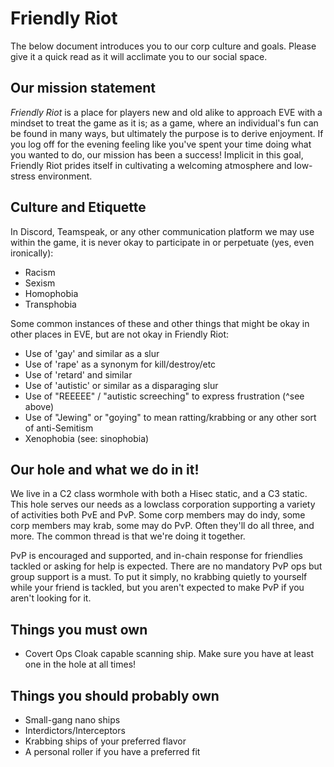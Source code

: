 # Friendly Riot

The below document introduces you to our corp culture and goals. Please give it a quick read as it will acclimate you to our social space.




## Our mission statement
*Friendly Riot* is a place for players new and old alike to approach EVE with a mindset to treat the game as it is; as a game, where an individual's fun can be found in many ways, but ultimately the purpose is to derive enjoyment. If you log off for the evening feeling like you've spent your time doing what you wanted to do, our mission has been a success! Implicit in this goal, Friendly Riot prides itself in cultivating a welcoming atmosphere and low-stress environment.




## Culture and Etiquette
In Discord, Teamspeak, or any other communication platform we may use within the game, it is never okay to participate in or perpetuate (yes, even ironically):
* Racism
* Sexism
* Homophobia
* Transphobia

Some common instances of these and other things that might be okay in other places in EVE, but are not okay in Friendly Riot:
* Use of 'gay' and similar as a slur 
* Use of 'rape' as a synonym for kill/destroy/etc
* Use of 'retard' and similar
* Use of 'autistic' or similar as a disparaging slur
* Use of "REEEEE" / "autistic screeching" to express frustration (^see above)
* Use of "Jewing" or "goying" to mean ratting/krabbing or any other sort of anti-Semitism
* Xenophobia (see: sinophobia)




## Our hole and what we do in it!

We live in a C2 class wormhole with both a Hisec static, and a C3 static. This hole serves our needs as a lowclass corporation supporting a variety of activities both PvE and PvP. Some corp members may do indy, some corp members may krab, some may do PvP. Often they'll do all three, and more. The common thread is that we're doing it together.

PvP is encouraged and supported, and in-chain response for friendlies tackled or asking for help is expected. There are no mandatory PvP ops but group support is a must. To put it simply, no krabbing quietly to yourself while your friend is tackled, but you aren't expected to make PvP if you aren't looking for it.




## Things you must own

* Covert Ops Cloak capable scanning ship. Make sure you have at least one in the hole at all times!


## Things you should probably own

* Small-gang nano ships
* Interdictors/Interceptors
* Krabbing ships of your preferred flavor 
* A personal roller if you have a preferred fit


